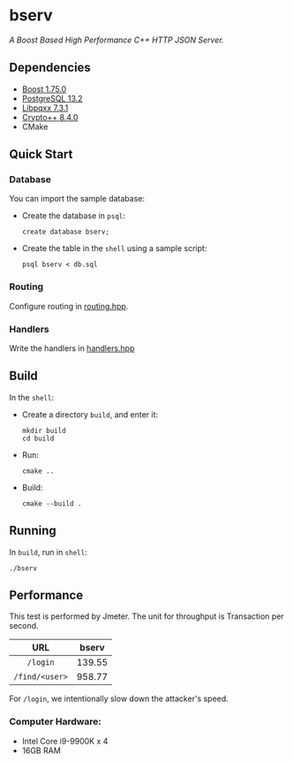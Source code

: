 # bserv

*A Boost Based High Performance C++ HTTP JSON Server.*


## Dependencies

- [Boost 1.75.0](https://www.boost.org/)
- [PostgreSQL 13.2](https://www.postgresql.org/)
- [Libpqxx 7.3.1](https://github.com/jtv/libpqxx)
- [Crypto++ 8.4.0](https://cryptopp.com/)
- CMake


## Quick Start

### Database

You can import the sample database:

- Create the database in `psql`:
  ```
  create database bserv;
  ```

- Create the table in the `shell` using a sample script:
  ```
  psql bserv < db.sql
  ```


### Routing

Configure routing in [routing.hpp](routing.hpp).


### Handlers

Write the handlers in [handlers.hpp](handlers.hpp)


## Build

In the `shell`:

- Create a directory `build`, and enter it:
  ```
  mkdir build
  cd build
  ```
- Run:
  ```
  cmake ..
  ```
- Build:
  ```
  cmake --build .
  ```


## Running

In `build`, run in `shell`:
```
./bserv
```


## Performance

This test is performed by Jmeter. The unit for throughput is Transaction per second.

|URL|bserv|
|:-:|:-:|
|`/login`|139.55|
|`/find/<user>`|958.77|

For `/login`, we intentionally slow down the attacker's speed.


### Computer Hardware:
- Intel Core i9-9900K x 4
- 16GB RAM
